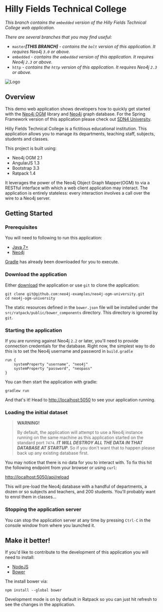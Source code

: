 Hilly Fields Technical College
==============================

*This branch contains the `embedded` version of the Hilly Fields Technical College web application.*

*There are several branches that you may find useful:*

- `master`***[THIS BRANCH]*** - *contains the `bolt` version of this application. It requires Neo4j `3.0` or above.*
- `embedded` - *contains the `embedded` version of this application. It requires Neo4j `2.3` or above.*
- `http` - *contains the `http` version of this application. It requires Neo4j `2.3` or above.*


![Logo](https://raw.githubusercontent.com/neo4j-examples/sdn4-university/master/src/main/webapp/assets/images/engineering-dept.JPG)

Overview
--------

This demo web application shows developers how to quickly get started with the [Neo4j OGM](https://github.com/neo4j/neo4j-ogm) library and [Neo4j](http://neo4j.org) graph database.  For the Spring Framework version of this application please check out [SDN4 University](https://github.com/neo4j-examples/sdn4-university).

Hilly Fields Technical College is a fictitious educational institution. This application allows you to manage its departments, teaching staff, subjects, students and classes.

This project is built using:

- Neo4j OGM 2.1
- AngularJS 1.3
- Bootstrap 3.3
- Ratpack 1.4


It leverages the power of the Neo4j Object Graph Mapper(OGM) to via a RESTful interface with which a web client application may interact. The application is entirely stateless: every interaction involves a call over the wire to a Neo4j server.

Getting Started
---------------

### Prerequisites

You will need to following to run this application:

- [Java 7+](http://www.oracle.com/technetwork/java/javase/downloads/index.html)
- [Neo4j](http://neo4j.org)

[Gradle](https://gradle.org/) has already been downloaded for you to execute.

### Download the application

Either [download](https://github.com/neo4j-examples/neo4j-ogm-university/archive/embedded.zip) the application or use `git` to clone the application:

```
git clone git@github.com:neo4j-examples/neo4j-ogm-university.git
cd neo4j-ogm-university
```

The static resources defined in the `bower.json` file will be installed under the `src/ratpack/public/bower_components` directory. This directory is ignored by `git`.

### Starting the application

If you are running against Neo4j `2.2` or later, you'll need to provide connection credentials for the database. Right now, the simplest way to do this is to set the Neo4j username and password in `build.gradle`

```
run {
    systemProperty "username", "neo4j"
    systemProperty "password", "neopass"
}
```

You can then start the application with gradle:

```
gradlew run
```

And that's it! Head to <http://localhost:5050> to see your application running.


### Loading the initial dataset

> **WARNING!**
>
> By default, the application will attempt to use a Neo4j instance running on the same machine as this application started on the standard port `7474`. ***IT WILL DESTROY ALL THE DATA IN THAT DATABASE AT STARTUP***. So if you don't want that to happen please back up any existing database first.

You may notice that there is no data for you to interact with. To fix this hit the following endpoint from your browser or using `curl`:

<http://localhost:5050/api/reload>

This will pre-load the Neo4j database with a handful of departments, a dozen or so subjects and teachers,
and 200 students. You'll probably want to enrol them in classes...


### Stopping the application server

You can stop the application server at any time by pressing `Ctrl-C` in the console window from where you launched it.


Make it better!
---------------

If you'd like to contribute to the development of this application you will need to install:

- [NodeJS](https://nodejs.org/en/)
- [Bower](https://bower.io/)

The install bower via:

```
npm install --global bower
```

Development mode is on by default in Ratpack so you can just hit refresh to see the changes in the application.
